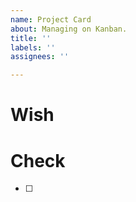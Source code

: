 ```yaml
---
name: Project Card
about: Managing on Kanban.
title: ''
labels: ''
assignees: ''

---
```


# Wish


# Check

- [ ] <record>
